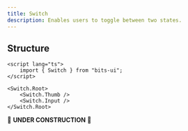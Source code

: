 ```yaml
---
title: Switch
description: Enables users to toggle between two states.
---
```


<script>
	import { APISection, ComponentPreview, SwitchDemo } from '@/components'
	export let schemas;
</script>

<ComponentPreview name="switch-demo" comp="Switch">

<SwitchDemo slot="preview" />

</ComponentPreview>

## Structure

```svelte
<script lang="ts">
	import { Switch } from "bits-ui";
</script>

<Switch.Root>
	<Switch.Thumb />
	<Switch.Input />
</Switch.Root>
```

🚧 **UNDER CONSTRUCTION** 🚧

